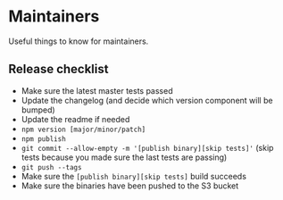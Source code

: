# Maintainers

Useful things to know for maintainers.

## Release checklist

- Make sure the latest master tests passed
- Update the changelog (and decide which version component will be bumped)
- Update the readme if needed
- `npm version [major/minor/patch]`
- `npm publish`
- `git commit --allow-empty -m '[publish binary][skip tests]'` (skip tests
  because you made sure the last tests are passing)
- `git push --tags`
- Make sure the `[publish binary][skip tests]` build succeeds
- Make sure the binaries have been pushed to the S3 bucket
